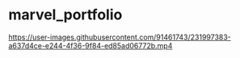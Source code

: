 ﻿# marvel_portfolio


https://user-images.githubusercontent.com/91461743/231997383-a637d4ce-e244-4f36-9f84-ed85ad06772b.mp4

